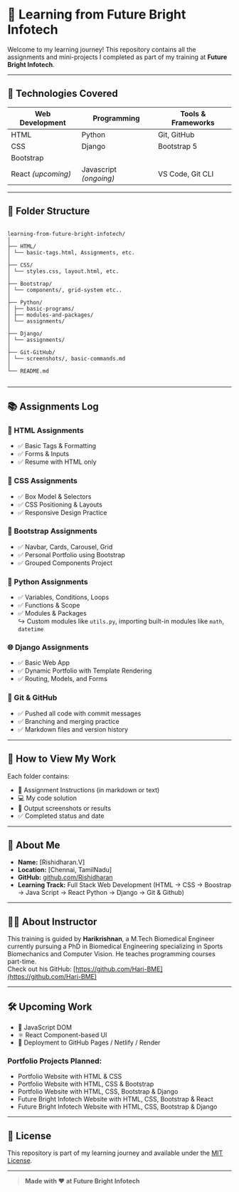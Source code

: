 # 🌟 Learning from Future Bright Infotech

Welcome to my learning journey! This repository contains all the assignments and mini-projects I completed as part of my training at **Future Bright Infotech**.

---

## 🧠 Technologies Covered

| Web Development | Programming | Tools & Frameworks |
|------------------|-------------|---------------------|
| HTML             | Python      | Git, GitHub         |
| CSS              | Django      | Bootstrap 5         |
| Bootstrap        |             |                     |
| React *(upcoming)* | Javascript *(ongoing)* | VS Code, Git CLI |

---

## 📁 Folder Structure

``` raw

learning-from-future-bright-infotech/
│
├── HTML/
│ └── basic-tags.html, Assignments, etc.
│
├── CSS/
│ └── styles.css, layout.html, etc.
│
├── Bootstrap/
│ └── components/, grid-system etc..
│
├── Python/
│ ├── basic-programs/
│ ├── modules-and-packages/
│ └── assignments/
│
├── Django/
│ └── assignments/
│
├── Git-GitHub/
│ └── screenshots/, basic-commands.md
│
└── README.md


```
---

## 📚 Assignments Log

### 📄 HTML Assignments
- ✅ Basic Tags & Formatting
- ✅ Forms & Inputs
- ✅ Resume with HTML only

### 🎨 CSS Assignments
- ✅ Box Model & Selectors
- ✅ CSS Positioning & Layouts
- ✅ Responsive Design Practice

### 🧩 Bootstrap Assignments
- ✅ Navbar, Cards, Carousel, Grid
- ✅ Personal Portfolio using Bootstrap
- ✅ Grouped Components Project

### 🐍 Python Assignments
- ✅ Variables, Conditions, Loops
- ✅ Functions & Scope
- ✅ Modules & Packages  
  ↪ Custom modules like `utils.py`, importing built-in modules like `math`, `datetime`

### 🌐 Django Assignments
- ✅ Basic Web App
- ✅ Dynamic Portfolio with Template Rendering
- ✅ Routing, Models, and Forms

### 🔧 Git & GitHub
- ✅ Pushed all code with commit messages
- ✅ Branching and merging practice
- ✅ Markdown files and version history

---

## 🚀 How to View My Work

Each folder contains:
- 📝 Assignment Instructions (in markdown or text)
- 💻 My code solution
- 🧪 Output screenshots or results
- ✅ Completed status and date

---

## 🙋 About Me

- **Name:** [Rishidharan.V]
- **Location:** [Chennai, TamilNadu]
- **GitHub:** [github.com/Rishidharan](https://github.com/Rishidharan)
- **Learning Track:** Full Stack Web Development (HTML → CSS → Boostrap → Java Script → React Python → Django → Git & Github)

---

## 🧑‍🏫 About Instructor

This training is guided by **Harikrishnan**, a M.Tech Biomedical Engineer currently pursuing a PhD in Biomedical Engineering specializing in Sports Biomechanics and Computer Vision. He teaches programming courses part-time.  
Check out his GitHub: [https://github.com/Hari-BME](https://github.com/Hari-BME)


---

## 🛠️ Upcoming Work

- 🔄 JavaScript DOM   
- ⚛️ React Component-based UI  
- 🔗 Deployment to GitHub Pages / Netlify / Render

### Portfolio Projects Planned:
- Portfolio Website with HTML & CSS  
- Portfolio Website with HTML, CSS & Bootstrap  
- Portfolio Website with HTML, CSS, Bootstrap & Django  
- Future Bright Infotech Website with HTML, CSS, Bootstrap & React  
- Future Bright Infotech Website with HTML, CSS, Bootstrap & Django

---

## 📌 License

This repository is part of my learning journey and available under the [MIT License](LICENSE).

---

> **Made with ❤️ at Future Bright Infotech**






